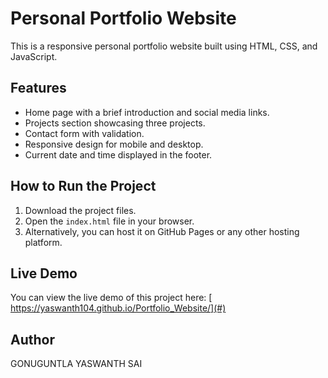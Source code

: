 # Personal Portfolio Website

This is a responsive personal portfolio website built using HTML, CSS, and JavaScript.

## Features
- Home page with a brief introduction and social media links.
- Projects section showcasing three projects.
- Contact form with validation.
- Responsive design for mobile and desktop.
- Current date and time displayed in the footer.

## How to Run the Project
1. Download the project files.
2. Open the `index.html` file in your browser.
3. Alternatively, you can host it on GitHub Pages or any other hosting platform.

## Live Demo
You can view the live demo of this project here: [ https://yaswanth104.github.io/Portfolio_Website/](#)

## Author
GONUGUNTLA YASWANTH SAI